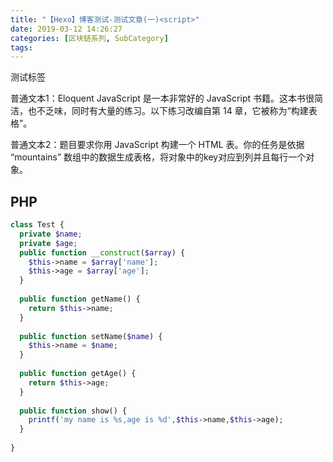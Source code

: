 ```yaml
---
title: "【Hexo】博客测试-测试文章(一)<script>"
date: 2019-03-12 14:26:27
categories: [区块链系列, SubCategory]
tags:
---
```


<lable>测试标签</lable>

普通文本1：Eloquent JavaScript 是一本非常好的 JavaScript 书籍。这本书很简洁，也不乏味，同时有大量的练习。以下练习改编自第 14 章，它被称为“构建表格”。

普通文本2：题目要求你用 JavaScript 构建一个 HTML 表。你的任务是依据 “mountains” 数组中的数据生成表格，将对象中的key对应到列并且每行一个对象。
      
## PHP
```php
class Test {
  private $name;
  private $age;
  public function __construct($array) {
    $this->name = $array['name'];
    $this->age = $array['age'];
  }
  
  public function getName() {
    return $this->name;
  }
  
  public function setName($name) {
    $this->name = $name;
  }
  
  public function getAge() {
    return $this->age;
  }
  
  public function show() {
    printf('my name is %s,age is %d',$this->name,$this->age);
  }
 
}
```
